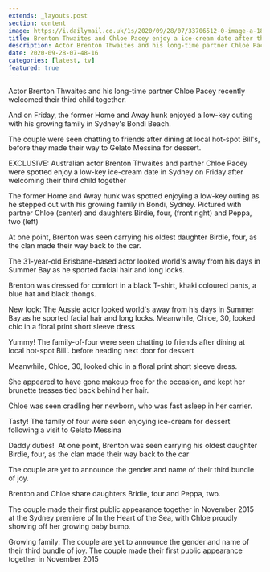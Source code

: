 ```yaml
---
extends: _layouts.post
section: content
image: https://i.dailymail.co.uk/1s/2020/09/28/07/33706512-0-image-a-18_1601273027952.jpg 
title: Brenton Thwaites and Chloe Pacey enjoy a ice-cream date after they welcome their third child 
description: Actor Brenton Thwaites and his long-time partner Chloe Pacey recently welcomed their third child together. 
date: 2020-09-28-07-48-16 
categories: [latest, tv] 
featured: true 
--- 
```

Actor Brenton Thwaites and his long-time partner Chloe Pacey recently welcomed their third child together.

And on Friday, the former Home and Away hunk enjoyed a low-key outing with his growing family in Sydney's Bondi Beach.

The couple were seen chatting to friends after dining at local hot-spot Bill's, before they made their way to Gelato Messina for dessert.

EXCLUSIVE: Australian actor Brenton Thwaites and partner Chloe Pacey were spotted enjoy a low-key ice-cream date in Sydney on Friday after welcoming their third child together

The former Home and Away hunk was spotted enjoying a low-key outing as he stepped out with his growing family in Bondi, Sydney. Pictured with partner Chloe (center) and daughters Birdie, four, (front right) and Peppa, two (left)

At one point, Brenton was seen carrying his oldest daughter Birdie, four, as the clan made their way back to the car.

The 31-year-old Brisbane-based actor looked world's away from his days in Summer Bay as he sported facial hair and long locks.  

Brenton was dressed for comfort in a black T-shirt, khaki coloured pants, a blue hat and black thongs.

New look: The Aussie actor looked world's away from his days in Summer Bay as he sported facial hair and long locks. Meanwhile, Chloe, 30, looked chic in a floral print short sleeve dress

Yummy! The family-of-four were seen chatting to friends after dining at local hot-spot Bill'. before heading next door for dessert

Meanwhile, Chloe, 30, looked chic in a floral print short sleeve dress.

She appeared to have gone makeup free for the occasion, and kept her brunette tresses tied back behind her hair.

Chloe was seen cradling her newborn, who was fast asleep in her carrier.

Tasty! The family of four were seen enjoying ice-cream for dessert following a visit to Gelato Messina

Daddy duties!  At one point, Brenton was seen carrying his oldest daughter Birdie, four, as the clan made their way back to the car

The couple are yet to announce the gender and name of their third bundle of joy.

Brenton and Chloe share daughters Bridie, four and Peppa, two.

The couple made their first public appearance together in November 2015 at the Sydney premiere of In the Heart of the Sea, with Chloe proudly showing off her growing baby bump. 

Growing family: The couple are yet to announce the gender and name of their third bundle of joy. The couple made their first public appearance together in November 2015

